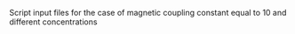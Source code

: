 Script input files for the case of magnetic coupling constant equal to 10 and different concentrations
